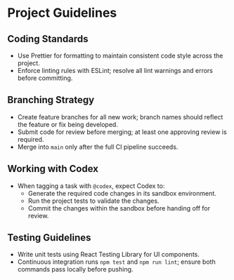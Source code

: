 # Project Guidelines

## Coding Standards
- Use Prettier for formatting to maintain consistent code style across the project.
- Enforce linting rules with ESLint; resolve all lint warnings and errors before committing.

## Branching Strategy
- Create feature branches for all new work; branch names should reflect the feature or fix being developed.
- Submit code for review before merging; at least one approving review is required.
- Merge into `main` only after the full CI pipeline succeeds.

## Working with Codex
- When tagging a task with `@codex`, expect Codex to:
  - Generate the required code changes in its sandbox environment.
  - Run the project tests to validate the changes.
  - Commit the changes within the sandbox before handing off for review.

## Testing Guidelines
- Write unit tests using React Testing Library for UI components.
- Continuous integration runs `npm test` and `npm run lint`; ensure both commands pass locally before pushing.
